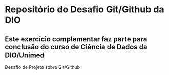 # Repositório do Desafio Git/Github da DIO
## Este exercício complementar faz parte para conclusão do curso de Ciência de Dados da DIO/Unimed
Desafio de Projeto sobre Git/Github
